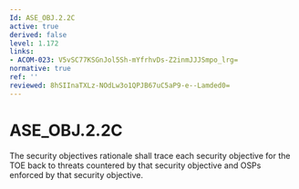```yaml
---
Id: ASE_OBJ.2.2C
active: true
derived: false
level: 1.172
links:
- ACOM-023: V5vSC77KSGnJol5Sh-mYfrhvDs-Z2inmJJJSmpo_lrg=
normative: true
ref: ''
reviewed: 8hSIInaTXLz-NOdLw3o1QPJB67uC5aP9-e--Lamded0=
---
```


# ASE_OBJ.2.2C

The security objectives rationale shall trace each security objective for the TOE back to threats countered by that security objective and OSPs enforced by that security objective.